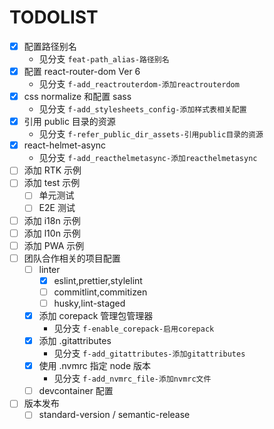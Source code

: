 # TODOLIST

- [x] 配置路径别名
  - 见分支 `feat-path_alias-路径别名`
- [x] 配置 react-router-dom Ver 6
  - 见分支 `f-add_reactrouterdom-添加reactrouterdom`
- [x] css normalize 和配置 sass
  - 见分支 `f-add_stylesheets_config-添加样式表相关配置`
- [x] 引用 public 目录的资源
  - 见分支 `f-refer_public_dir_assets-引用public目录的资源`
- [x] react-helmet-async
  - 见分支 `f-add_reacthelmetasync-添加reacthelmetasync`
- [ ] 添加 RTK 示例
- [ ] 添加 test 示例
  - [ ] 单元测试
  - [ ] E2E 测试
- [ ] 添加 i18n 示例
- [ ] 添加 l10n 示例
- [ ] 添加 PWA 示例
- [ ] 团队合作相关的项目配置
  - [ ] linter
    - [x] eslint,prettier,stylelint
    - [ ] commitlint,commitizen
    - [ ] husky,lint-staged
  - [x] 添加 corepack 管理包管理器
    - 见分支 `f-enable_corepack-启用corepack`
  - [x] 添加 .gitattributes
    - 见分支 `f-add_gitattributes-添加gitattributes`
  - [x] 使用 .nvmrc 指定 node 版本
    - 见分支 `f-add_nvmrc_file-添加nvmrc文件`
  - [ ] devcontainer 配置
- [ ] 版本发布
  - [ ] standard-version / semantic-release
